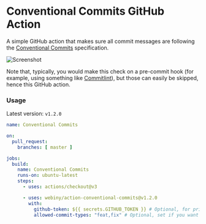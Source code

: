 # Conventional Commits GitHub Action

A simple GitHub action that makes sure all commit messages are following the [Conventional Commits](https://www.conventionalcommits.org/en/v1.0.0-beta.2/) specification.

![Screenshot](/docs/screenshot.png)

Note that, typically, you would make this check on a pre-commit hook (for example, using something like [Commitlint](https://commitlint.js.org/)), but those can easily be skipped, hence this GitHub action.

### Usage
Latest version: `v1.2.0`

```yml
name: Conventional Commits

on:
  pull_request:
    branches: [ master ]

jobs:
  build:
    name: Conventional Commits
    runs-on: ubuntu-latest
    steps:
      - uses: actions/checkout@v3

      - uses: webiny/action-conventional-commits@v1.2.0
        with:
          github-token: ${{ secrets.GITHUB_TOKEN }} # Optional, for private repositories.
          allowed-commit-types: "feat,fix" # Optional, set if you want a subset of commit types to be allowed.
```
